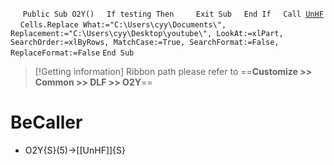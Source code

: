 &nbsp;&nbsp;&nbsp;&nbsp;
`Public Sub O2Y()`
&nbsp;&nbsp;&nbsp;&nbsp;`If testing Then`
&nbsp;&nbsp;&nbsp;&nbsp;&nbsp;&nbsp;&nbsp;&nbsp;`Exit Sub`
&nbsp;&nbsp;&nbsp;&nbsp;`End If`
&nbsp;&nbsp;&nbsp;&nbsp;`Call `[`UnHF`](UnHF)
&nbsp;&nbsp;&nbsp;&nbsp;`Cells.Replace What:="C:\Users\cyy\Documents\", Replacement:="C:\Users\cyy\Desktop\youtube\", LookAt:=xlPart, SearchOrder:=xlByRows, MatchCase:=True, SearchFormat:=False, ReplaceFormat:=False`
`End Sub`


> [!Getting information]
> Ribbon path please refer to ==**Customize >> Common >> DLF >> O2Y**==


# BeCaller
- O2Y{S}(5)->[[UnHF]]{S}

